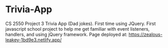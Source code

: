 # Trivia-App
CS 2550 Project 3 Trivia App (Dad jokes). First time using JQuery.
First javascript school project to help me get familiar with event
listeners, handlers, and using jQuery framework.
Page deployed at: https://zealous-leakey-1bd9e3.netlify.app/
